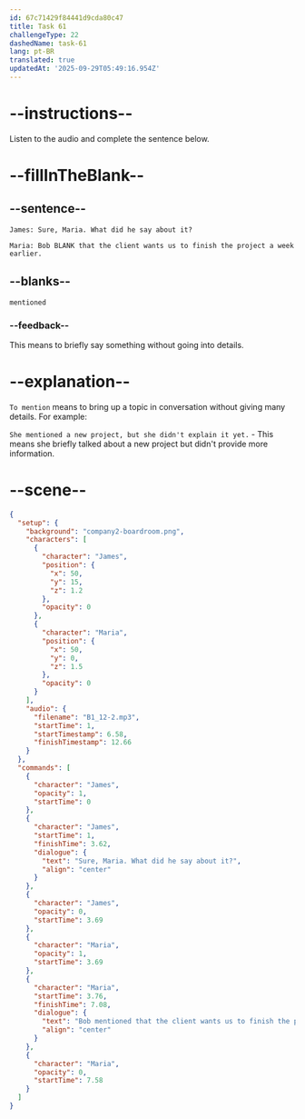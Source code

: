 ```yaml
---
id: 67c71429f84441d9cda80c47
title: Task 61
challengeType: 22
dashedName: task-61
lang: pt-BR
translated: true
updatedAt: '2025-09-29T05:49:16.954Z'
---
```


<!-- (Audio) James: Sure, Maria. What did he say about it?  
Maria: Bob mentioned that the client wants us to finish the project a week earlier. -->

# --instructions--

Listen to the audio and complete the sentence below.  

# --fillInTheBlank--

## --sentence--

`James: Sure, Maria. What did he say about it?`

`Maria: Bob BLANK that the client wants us to finish the project a week earlier.`  

## --blanks--

`mentioned`  

### --feedback--

This means to briefly say something without going into details.

# --explanation--

`To mention` means to bring up a topic in conversation without giving many details. For example:

`She mentioned a new project, but she didn't explain it yet.` - This means she briefly talked about a new project but didn't provide more information.

# --scene--

```json
{
  "setup": {
    "background": "company2-boardroom.png",
    "characters": [
      {
        "character": "James",
        "position": {
          "x": 50,
          "y": 15,
          "z": 1.2
        },
        "opacity": 0
      },
      {
        "character": "Maria",
        "position": {
          "x": 50,
          "y": 0,
          "z": 1.5
        },
        "opacity": 0
      }
    ],
    "audio": {
      "filename": "B1_12-2.mp3",
      "startTime": 1,
      "startTimestamp": 6.58,
      "finishTimestamp": 12.66
    }
  },
  "commands": [
    {
      "character": "James",
      "opacity": 1,
      "startTime": 0
    },
    {
      "character": "James",
      "startTime": 1,
      "finishTime": 3.62,
      "dialogue": {
        "text": "Sure, Maria. What did he say about it?",
        "align": "center"
      }
    },
    {
      "character": "James",
      "opacity": 0,
      "startTime": 3.69
    },
    {
      "character": "Maria",
      "opacity": 1,
      "startTime": 3.69
    },
    {
      "character": "Maria",
      "startTime": 3.76,
      "finishTime": 7.08,
      "dialogue": {
        "text": "Bob mentioned that the client wants us to finish the project a week earlier.",
        "align": "center"
      }
    },
    {
      "character": "Maria",
      "opacity": 0,
      "startTime": 7.58
    }
  ]
}
```
